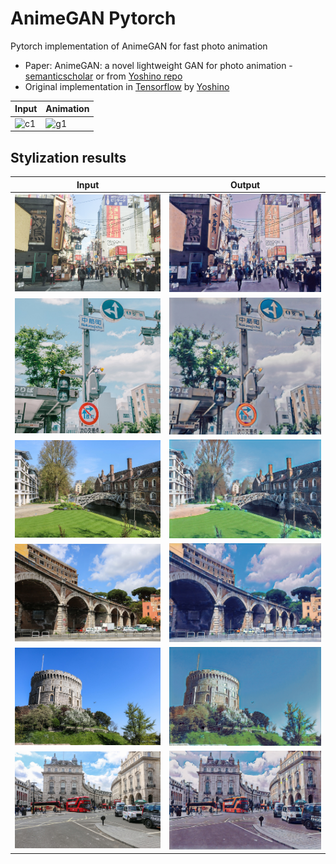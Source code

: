 # AnimeGAN Pytorch

Pytorch implementation of AnimeGAN for fast photo animation

* Paper: AnimeGAN: a novel lightweight GAN for photo animation - [semanticscholar](https://www.semanticscholar.org/paper/AnimeGAN%3A-A-Novel-Lightweight-GAN-for-Photo-Chen-Liu/10a9c5d183e7e7df51db8bfa366bc862262b37d7#citing-papers) or from [Yoshino repo](https://github.com/TachibanaYoshino/AnimeGAN/blob/master/doc/Chen2020_Chapter_AnimeGAN.pdf)
* Original implementation in [Tensorflow](https://github.com/TachibanaYoshino/AnimeGAN) by [Yoshino](https://github.com/TachibanaYoshino)


| Input | Animation |
|--|--|
|![c1](./example/video.gif)|![g1](./example/animation.gif)|

## Stylization results


| Input | Output |
|--|--|
|![c1](./example/result/132.jpg)|![g1](./example/result/132_anime.jpg)|
|![c1](./example/result/136.jpg)|![g1](./example/result/136_anime.jpg)|
|![c1](./example/result/146.jpg)|![g1](./example/result/146_anime.jpg)|
|![c1](./example/result/148.jpg)|![g1](./example/result/148_anime.jpg)|
|![c1](./example/result/149.jpg)|![g1](./example/result/149_anime.jpg)|
|![c1](./example/result/150.jpg)|![g1](./example/result/150_anime.jpg)|


<!-- ### Objective:

- Learn to map photo domain **P** to animation domain **A**.
- **AnimeGAN** is Trained using unpaired data includes N photos and M animation images:
    + S(p) = {p(i) | i = 1, ..., N} ⊂ **P**
    + S(a) = {a(i) | i = 1, ..., M} ⊂ **A**
    + S(x) = {x(i) | i = 1, ..., M} ⊂ **X**, grayscale version of **A**
    + S(e) = {e(i) | i = 1, ..., N} ⊂ **E**, Obtained by removing the edges of **A**
    + S(y) = {y(i) | i = 1, ..., N} ⊂ **Y**, grayscale version of **E**

#### Loss functions

- Grayscale Gram matrix to make G(x) have the texture of anime images instread of color (transfer texture, not color)

Loss function

```
L(G, D) = W(adv)L(adv)(G, D) + W(con)L(con)(G, D) + W(gra)L(gra)(G, D) + W(col)L(col)(G,D)
```

1. Adversarial loss (LSGAN)

```
L(adv)(D) = 0.5 * (D(x_anime) - 1)^2 + 0.5 * (D(G(x_photo)))^2

L(adv)(G) = 0.5 (D(G(x_photo)) - 1)^2
```

2. Content loss

```
L(con)(G, D) = ||VGG(x_photo) - VGG(G(x_photo))||
```

3. Gram matrix loss

```
L(gra)(G, D) = ||gram(VGG(G(x_photo))) - Gram(VGG(x_anime_gray))||
```

4. Color recontruction loss

```
L(col)(G, D) = || Y(G(x_photo)) - Y(x_photo) || + Huber(|| U(G(x_photo)) - U(x_photo) ||)
    + Huber(|| V(G(x_photo)) - V(x_photo) ||)
``` -->
